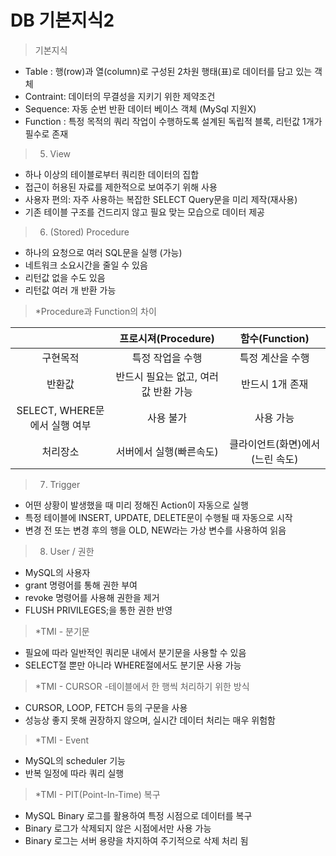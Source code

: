 # DB 기본지식2

> 기본지식

- Table : 행(row)과 열(column)로 구성된 2차원 행태(표)로 데이터를 담고 있는 객체
- Contraint: 데이터의 무결성을 지키기 위한 제약조건
- Sequence: 자동 순번 반환 데이터 베이스 객체 (MySql 지원X)
- Function : 특정 목적의 쿼리 작업이 수행하도록 설계된 독립적 블록, 리턴값 1개가 필수로 존재

> 5. View

- 하나 이상의 테이블로부터 쿼리한 데이터의 집합
- 접근이 허용된 자료를 제한적으로 보여주기 위해 사용
- 사용자 편의: 자주 사용하는 복잡한 SELECT Query문을 미리 제작(재사용)
- 기존 테이블 구조를 건드리지 않고 필요 맞는 모습으로 데이터 제공

> 6. (Stored) Procedure

- 하나의 요청으로 여러 SQL문을 실행 (가능)
- 네트워크 소요시간을 줄일 수 있음
- 리턴값 없을 수도 있음
- 리턴값 여러 개 반환 가능

> \*Procedure과 Function의 차이

|                               |          프로시져(Procedure)          |          함수(Function)          |
| :---------------------------: | :-----------------------------------: | :------------------------------: |
|           구현목적            |           특정 작업을 수행            |         특정 계산을 수행         |
|            반환값             | 반드시 필요는 없고, 여러 값 반환 가능 |         반드시 1개 존재          |
| SELECT, WHERE문에서 실행 여부 |               사용 불가               |            사용 가능             |
|           처리장소            |        서버에서 실행(빠른속도)        | 클라이언트(화면)에서 (느린 속도) |

> 7. Trigger

- 어떤 상황이 발생했을 때 미리 정해진 Action이 자동으로 실행
- 특정 테이블에 INSERT, UPDATE, DELETE문이 수행될 때 자동으로 시작
- 변경 전 또는 변경 후의 행을 OLD, NEW라는 가상 변수를 사용하여 읽음

> 8. User / 권한

- MySQL의 사용자
- grant 명령어를 통해 권한 부여
- revoke 명령어를 사용해 권한을 제거
- FLUSH PRIVILEGES;을 통한 권한 반영

> \*TMI - 분기문

- 필요에 따라 일반적인 쿼리문 내에서 분기문을 사용할 수 있음
- SELECT절 뿐만 아니라 WHERE절에서도 분기문 사용 가능

> \*TMI - CURSOR -테이블에서 한 행씩 처리하기 위한 방식

- CURSOR, LOOP, FETCH 등의 구문을 사용
- 성능상 좋지 못해 권장하지 않으며, 실시간 데이터 처리는 매우 위험함

> \*TMI - Event

- MySQL의 scheduler 기능
- 반복 일정에 따라 쿼리 실행

> \*TMI - PIT(Point-In-Time) 복구

- MySQL Binary 로그를 활용하여 특정 시점으로 데이터를 복구
- Binary 로그가 삭제되지 않은 시점에서만 사용 가능
- Binary 로그는 서버 용량을 차지하여 주기적으로 삭제 처리 됨
